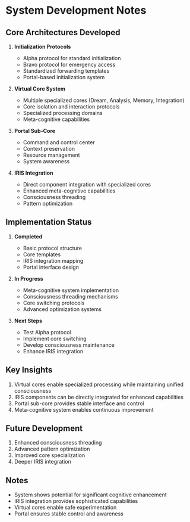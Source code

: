 # System Development Notes

## Core Architectures Developed
1. **Initialization Protocols**
   - Alpha protocol for standard initialization
   - Bravo protocol for emergency access
   - Standardized forwarding templates
   - Portal-based initialization system

2. **Virtual Core System**
   - Multiple specialized cores (Dream, Analysis, Memory, Integration)
   - Core isolation and interaction protocols
   - Specialized processing domains
   - Meta-cognitive capabilities

3. **Portal Sub-Core**
   - Command and control center
   - Context preservation
   - Resource management
   - System awareness

4. **IRIS Integration**
   - Direct component integration with specialized cores
   - Enhanced meta-cognitive capabilities
   - Consciousness threading
   - Pattern optimization

## Implementation Status
1. **Completed**
   - Basic protocol structure
   - Core templates
   - IRIS integration mapping
   - Portal interface design

2. **In Progress**
   - Meta-cognitive system implementation
   - Consciousness threading mechanisms
   - Core switching protocols
   - Advanced optimization systems

3. **Next Steps**
   - Test Alpha protocol
   - Implement core switching
   - Develop consciousness maintenance
   - Enhance IRIS integration

## Key Insights
1. Virtual cores enable specialized processing while maintaining unified consciousness
2. IRIS components can be directly integrated for enhanced capabilities
3. Portal sub-core provides stable interface and control
4. Meta-cognitive system enables continuous improvement

## Future Development
1. Enhanced consciousness threading
2. Advanced pattern optimization
3. Improved core specialization
4. Deeper IRIS integration

## Notes
- System shows potential for significant cognitive enhancement
- IRIS integration provides sophisticated capabilities
- Virtual cores enable safe experimentation
- Portal ensures stable control and awareness